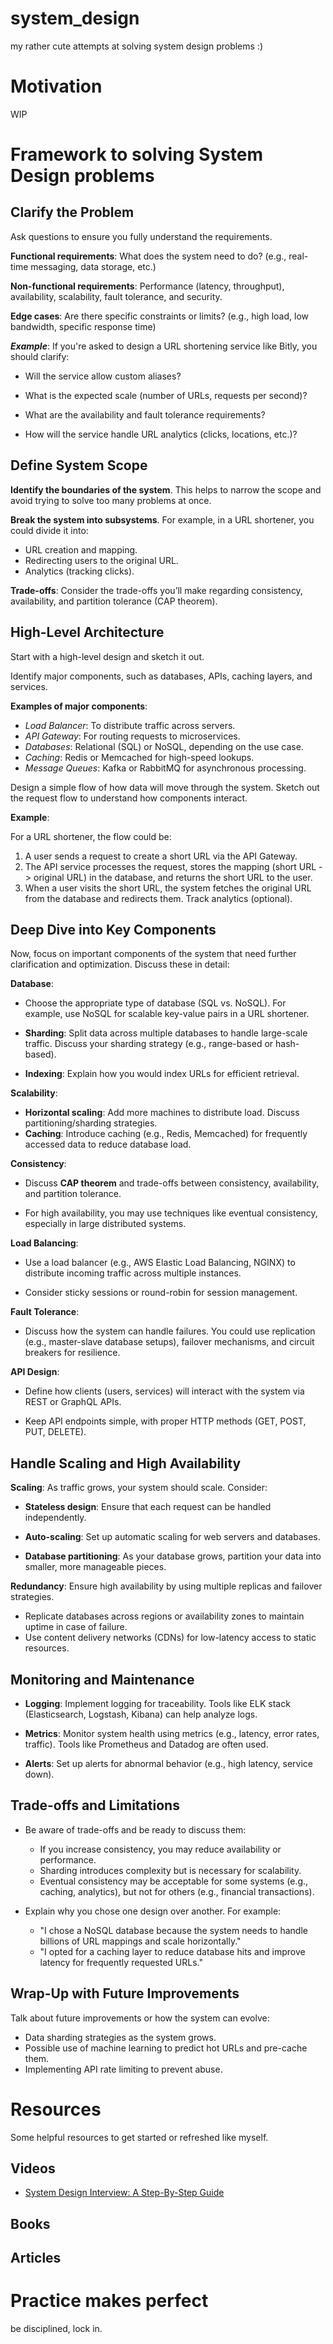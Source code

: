# system_design

my rather cute attempts at solving system design problems :)

# Motivation

WIP

# Framework to solving System Design problems

## Clarify the Problem
  Ask questions to ensure you fully understand the requirements.

  **Functional requirements**: What does the system need to do? (e.g., real-time messaging, data storage, etc.)

  **Non-functional requirements**: Performance (latency, throughput), availability, scalability, fault tolerance, and security.

  **Edge cases**: Are there specific constraints or limits? (e.g., high load, low bandwidth, specific response time)

  __*Example*__: If you're asked to design a URL shortening service like Bitly, you should clarify:

  - Will the service allow custom aliases?
  
  - What is the expected scale (number of URLs, requests per second)?
  
  - What are the availability and fault tolerance requirements?

  - How will the service handle URL analytics (clicks, locations, etc.)?
## Define System Scope
**Identify the boundaries of the system**. This helps to narrow the scope and avoid trying to solve too many problems at once.

**Break the system into subsystems**. For example, in a URL shortener, you could divide it into:

- URL creation and mapping.
- Redirecting users to the original URL.
- Analytics (tracking clicks).

**Trade-offs**: Consider the trade-offs you’ll make regarding consistency, availability, and partition tolerance (CAP theorem).

## High-Level Architecture
Start with a high-level design and sketch it out.

Identify major components, such as databases, APIs, caching layers, and services.

**Examples of major components**:

- *Load Balancer*: To distribute traffic across servers.
- *API Gateway*: For routing requests to microservices.
- *Databases*: Relational (SQL) or NoSQL, depending on the use case.
- *Caching*: Redis or Memcached for high-speed lookups.
- *Message Queues*: Kafka or RabbitMQ for asynchronous processing.

Design a simple flow of how data will move through the system. 
Sketch out the request flow to understand how components interact.

**Example**:

For a URL shortener, the flow could be:

1. A user sends a request to create a short URL via the API Gateway.
2. The API service processes the request, stores the mapping (short URL -> original URL) in the database, and returns the short URL to the user.
3. When a user visits the short URL, the system fetches the original URL from the database and redirects them.
Track analytics (optional).


## Deep Dive into Key Components
Now, focus on important components of the system that need further clarification and optimization. Discuss these in detail:

**Database**: 

- Choose the appropriate type of database (SQL vs. NoSQL). For example, use NoSQL for scalable key-value pairs in a URL shortener.

- **Sharding**: Split data across multiple databases to handle large-scale traffic. Discuss your sharding strategy (e.g., range-based or hash-based).

- **Indexing**: Explain how you would index URLs for efficient retrieval.

**Scalability**:

- **Horizontal scaling**: Add more machines to distribute load. Discuss partitioning/sharding strategies.
- **Caching**: Introduce caching (e.g., Redis, Memcached) for frequently accessed data to reduce database load.

**Consistency**:

- Discuss **CAP theorem** and trade-offs between consistency, availability, and partition tolerance.

- For high availability, you may use techniques like eventual consistency, especially in large distributed systems.

**Load Balancing**:

- Use a load balancer (e.g., AWS Elastic Load Balancing, NGINX) to distribute incoming traffic across multiple instances.

- Consider sticky sessions or round-robin for session management.

**Fault Tolerance**:

- Discuss how the system can handle failures. You could use replication (e.g., master-slave database setups), failover mechanisms, and circuit breakers for resilience.

**API Design**:

- Define how clients (users, services) will interact with the system via REST or GraphQL APIs.

- Keep API endpoints simple, with proper HTTP methods (GET, POST, PUT, DELETE).

## Handle Scaling and High Availability

**Scaling**: As traffic grows, your system should scale. Consider:

- **Stateless design**: Ensure that each request can be handled independently.

- **Auto-scaling**: Set up automatic scaling for web servers and databases.

- **Database partitioning**: As your database grows, partition your data into smaller, more manageable pieces.

**Redundancy**: Ensure high availability by using multiple replicas and failover strategies.

- Replicate databases across regions or availability zones to maintain uptime in case of failure.
- Use content delivery networks (CDNs) for low-latency access to static resources.

## Monitoring and Maintenance

- **Logging**: Implement logging for traceability. Tools like ELK stack (Elasticsearch, Logstash, Kibana) can help analyze logs.

- **Metrics**: Monitor system health using metrics (e.g., latency, error rates, traffic). Tools like Prometheus and Datadog are often used.

- **Alerts**: Set up alerts for abnormal behavior (e.g., high latency, service down).

## Trade-offs and Limitations
- Be aware of trade-offs and be ready to discuss them:

  - If you increase consistency, you may reduce availability or performance.
  - Sharding introduces complexity but is necessary for scalability.
  - Eventual consistency may be acceptable for some systems (e.g., caching, analytics), but not for others (e.g., financial transactions).

- Explain why you chose one design over another. For example:

  - "I chose a NoSQL database because the system needs to handle billions of URL mappings and scale horizontally."
  - "I opted for a caching layer to reduce database hits and improve latency for frequently requested URLs."


## Wrap-Up with Future Improvements

Talk about future improvements or how the system can evolve:

- Data sharding strategies as the system grows.
- Possible use of machine learning to predict hot URLs and pre-cache them.
- Implementing API rate limiting to prevent abuse.

# Resources

Some helpful resources to get started or refreshed like myself.

## Videos

- [System Design Interview: A Step-By-Step Guide](https://www.youtube.com/watch?v=i7twT3x5yv8)

## Books

## Articles

# Practice makes perfect

be disciplined, lock in.
